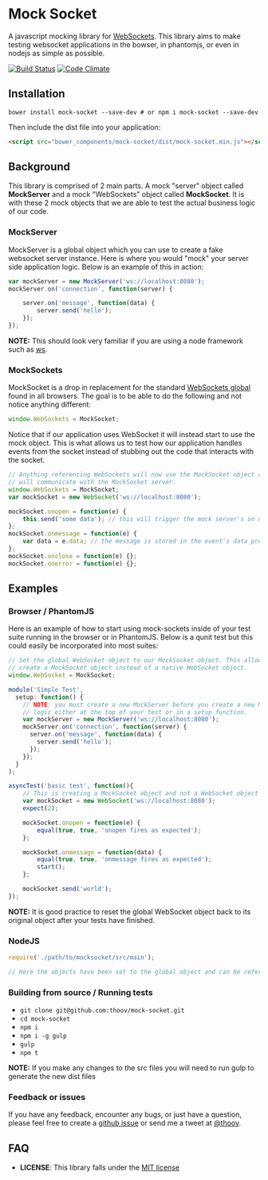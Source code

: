 # Mock Socket

A javascript mocking library for [WebSockets](https://developer.mozilla.org/en-US/docs/WebSockets). This library aims to make testing websocket applications in the bowser, in phantomjs, or even in nodejs as simple as possible.


[![Build Status](https://travis-ci.org/thoov/mock-socket.svg?branch=master)](https://travis-ci.org/thoov/mock-socket)
[![Code Climate](https://codeclimate.com/github/thoov/mock-socket/badges/gpa.svg)](https://codeclimate.com/github/thoov/mock-socket)

## Installation

```shell
bower install mock-socket --save-dev # or npm i mock-socket --save-dev
```

Then include the dist file into your application:
```html
<script src="bower_components/mock-socket/dist/mock-socket.min.js"></script>
```

## Background

This library is comprised of 2 main parts. A mock "server" object called **MockServer** and a mock "WebSockets" object
called **MockSocket**. It is with these 2 mock objects that we are able to test the actual business logic of our code.

### MockServer

MockServer is a global object which you can use to create a fake websocket server instance. Here
is where you would "mock" your server side application logic. Below is an example of this in action:

```js
var mockServer = new MockServer('ws://localhost:8080');
mockServer.on('connection', function(server) {

    server.on('message', function(data) {
        server.send('hello');
    });
});
```

**NOTE:** This should look very familiar if you are using a node framework such as [ws](https://github.com/einaros/ws).

### MockSockets

MockSocket is a drop in replacement for the standard [WebSockets global](https://developer.mozilla.org/en-US/docs/Web/API/WebSocket)
found in all browsers. The goal is to be able to do the following and not notice anything different:

```js
window.WebSockets = MockSocket;
```

Notice that if our application uses WebSocket it will instead start to use the mock object.
This is what allows us to test how our application handles events from the socket instead of stubbing
out the code that interacts with the socket.

```js
// Anything referencing WebSockets will now use the MockSocket object and
// will communicate with the MockSocket server.
window.WebSockets = MockSocket;
var mockSocket = new WebSocket('ws://localhost:8080');

mockSocket.onopen = function(e) {
    this.send('some data'); // this will trigger the mock server's on message callback
};
mockSocket.onmessage = function(e) {
    var data = e.data; // the message is stored in the event's data property
};
mockSocket.onclose = function(e) {};
mockSocket.onerror = function(e) {};
```

## Examples

### Browser / PhantomJS

Here is an example of how to start using mock-sockets inside of your test suite running in the browser or in PhantomJS. Below is
a qunit test but this could easily be incorporated into most suites:

```js
// Set the global WebSocket object to our MockSocket object. This allows us to do: new WebSocket and
// create a MockSocket object instead of a native WebSocket object.
window.WebSocket = MockSocket;

module('Simple Test',
  setup: function() {
    // NOTE: you must create a new MockServer before you create a new MockSocket object. It is a good idea to place this
    // logic either at the top of your test or in a setup function.
    var mockServer = new MockServer('ws://localhost:8080');
    mockServer.on('connection', function(server) {
      server.on('message', function(data) {
        server.send('hello');
      });
    });
  }
);

asyncTest('basic test', function(){
    // This is creating a MockSocket object and not a WebSocket object
    var mockSocket = new WebSocket('ws://localhost:8080');
    expect(2);

    mockSocket.onopen = function(e) {
        equal(true, true, 'onopen fires as expected');
    };

    mockSocket.onmessage = function(data) {
        equal(true, true, 'onmessage fires as expected');
        start();
    };

    mockSocket.send('world');
});
```

**NOTE:** It is good practice to reset the global WebSocket object back to its original object after your tests have finished.

### NodeJS

```js
require('./path/to/mocksocket/src/main');

// Here the objects have been set to the global object and can be referenced by: MockServer and MockSocket

```

### Building from source / Running tests

* `git clone git@github.com:thoov/mock-socket.git`
* `cd mock-socket`
* `npm i`
* `npm i -g gulp`
* `gulp`
* `npm t`

**NOTE:** If you make any changes to the src files you will need to run gulp to generate the new
dist files

### Feedback or issues

If you have any feedback, encounter any bugs, or just have a question, please feel free to create a [github issue](https://github.com/thoov/mock-socket/issues/new) or send me a tweet at [@thoov](https://twitter.com/thoov).

## FAQ

* **LICENSE**: This library falls under the [MIT license](https://github.com/thoov/mock-socket/blob/master/LICENSE.txt)
